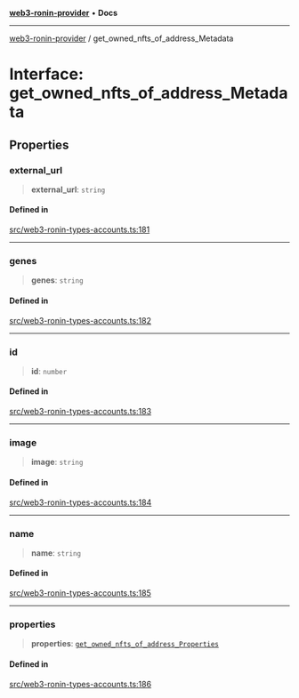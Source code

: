 [**web3-ronin-provider**](../README.md) • **Docs**

***

[web3-ronin-provider](../globals.md) / get\_owned\_nfts\_of\_address\_Metadata

# Interface: get\_owned\_nfts\_of\_address\_Metadata

## Properties

### external\_url

> **external\_url**: `string`

#### Defined in

[src/web3-ronin-types-accounts.ts:181](https://github.com/chuacw/web3-ronin-provider/blob/023290ecb372f58c7f32d82694336112a4fc5a2a/src/web3-ronin-types-accounts.ts#L181)

***

### genes

> **genes**: `string`

#### Defined in

[src/web3-ronin-types-accounts.ts:182](https://github.com/chuacw/web3-ronin-provider/blob/023290ecb372f58c7f32d82694336112a4fc5a2a/src/web3-ronin-types-accounts.ts#L182)

***

### id

> **id**: `number`

#### Defined in

[src/web3-ronin-types-accounts.ts:183](https://github.com/chuacw/web3-ronin-provider/blob/023290ecb372f58c7f32d82694336112a4fc5a2a/src/web3-ronin-types-accounts.ts#L183)

***

### image

> **image**: `string`

#### Defined in

[src/web3-ronin-types-accounts.ts:184](https://github.com/chuacw/web3-ronin-provider/blob/023290ecb372f58c7f32d82694336112a4fc5a2a/src/web3-ronin-types-accounts.ts#L184)

***

### name

> **name**: `string`

#### Defined in

[src/web3-ronin-types-accounts.ts:185](https://github.com/chuacw/web3-ronin-provider/blob/023290ecb372f58c7f32d82694336112a4fc5a2a/src/web3-ronin-types-accounts.ts#L185)

***

### properties

> **properties**: [`get_owned_nfts_of_address_Properties`](get_owned_nfts_of_address_Properties.md)

#### Defined in

[src/web3-ronin-types-accounts.ts:186](https://github.com/chuacw/web3-ronin-provider/blob/023290ecb372f58c7f32d82694336112a4fc5a2a/src/web3-ronin-types-accounts.ts#L186)
